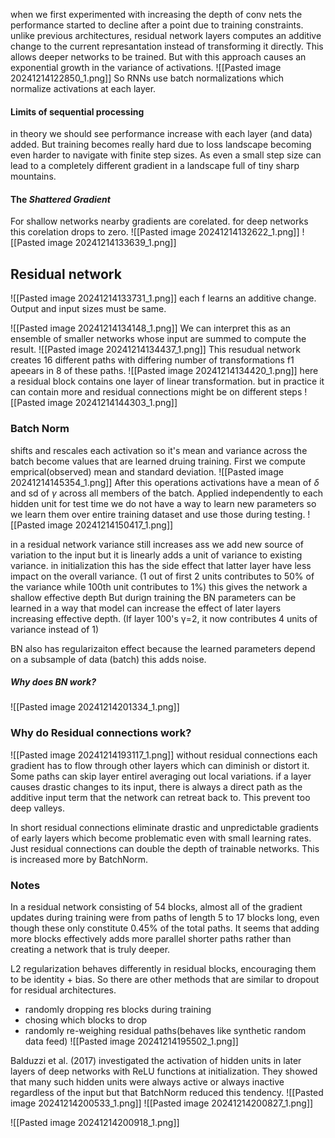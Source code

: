when we first experimented with increasing the depth of conv nets the performance started to decline after a point due to training constraints.
unlike previous architectures, residual network layers computes an additive change to the current represantation instead of transforming it directly. This allows deeper networks to be trained.
But with this approach causes an exponential growth in the variance of activations.
![[Pasted image 20241214122850_1.png]]
So RNNs use batch normalizations which normalize activations at each layer.

#### Limits of sequential processing
in theory we should see performance increase with each layer (and data) added. But training becomes really hard due to loss landscape becoming even harder to navigate with finite step sizes. As even a small step size can lead to a completely different gradient in a landscape full of tiny sharp mountains.
#### The *Shattered Gradient*
For shallow networks nearby gradients are corelated.
for deep networks this corelation drops to zero.
![[Pasted image 20241214132622_1.png]]
![[Pasted image 20241214133639_1.png]]

## Residual network
![[Pasted image 20241214133731_1.png]]
each f learns an additive change.
Output and input sizes must be same.

![[Pasted image 20241214134148_1.png]]
We can interpret this as an ensemble of smaller networks whose input are summed to compute the result.
![[Pasted image 20241214134437_1.png]]
This resudual network creates 16 different paths with differing number of transformations
f1 apeears in 8 of these paths.
![[Pasted image 20241214134420_1.png]]
here a residual block contains one layer of linear transformation.
but in practice it can contain more and residual connections might be on different steps
![[Pasted image 20241214144303_1.png]]


### Batch Norm
shifts and rescales each activation so it's mean and variance across the batch become values that are learned druing training.
First we compute emprical(observed) mean and standard deviation.
![[Pasted image 20241214145354_1.png]]
After this operations activations have a mean of $\delta$ and sd of $\gamma$ across all members of the batch.
Applied independently to each hidden unit
for test time we do not have a way to learn new parameters so we learn them over entire training dataset and use those during testing.
![[Pasted image 20241214150417_1.png]]

in a residual network variance still increases ass we add new source of variation to the input but it is linearly adds a unit of variance to existing variance.
in initialization this has the side effect that latter layer have less impact on the overall variance. (1 out of first 2 units contributes to 50% of the variance while 100th unit contributes to 1%)
this gives the network a shallow effective depth
But durign training the BN parameters can be learned in a way that model can increase the effect of later layers increasing effective depth. (If layer 100's γ=2, it now contributes 4 units of variance instead of 1)

BN also has regularizaiton effect because the learned parameters depend on a subsample of data (batch) this adds noise.

##### Why does BN work?
![[Pasted image 20241214201334_1.png]]

### Why do Residual connections work?
![[Pasted image 20241214193117_1.png]]
without residual connections each gradient has to flow through other layers which can diminish or distort it.
Some paths can skip layer entirel averaging out local variations.
if a layer causes drastic changes to its input, there is always a direct path as the additive input term that the network can retreat back to. This prevent too deep valleys.

In short residual connections eliminate drastic and unpredictable gradients of early layers which become problematic even with small learning rates.
Just residual connections can double the depth of trainable networks. This is increased more by BatchNorm.

### Notes
In a residual network consisting of 54 blocks, almost all of the gradient
updates during training were from paths of length 5 to 17 blocks long, even though these only
constitute 0.45% of the total paths. It seems that adding more blocks effectively adds more
parallel shorter paths rather than creating a network that is truly deeper.

L2 regularization behaves differently in residual blocks, encouraging them to be identity + bias.
So there are other methods that are similar to dropout for residual architectures.
- randomly dropping res blocks during training
- chosing which blocks to drop
- randomly re-weighing residual paths(behaves like synthetic random data feed)
![[Pasted image 20241214195502_1.png]]

Balduzzi et al. (2017) investigated the activation of hidden units in later layers of deep networks with ReLU functions at initialization. They showed that many such hidden units were always active or always inactive regardless of the input but that BatchNorm reduced this tendency.
![[Pasted image 20241214200533_1.png]]
![[Pasted image 20241214200827_1.png]]

![[Pasted image 20241214200918_1.png]]